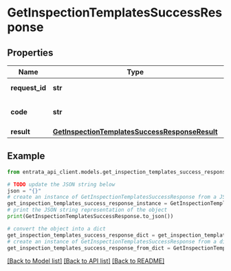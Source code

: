 # GetInspectionTemplatesSuccessResponse


## Properties

Name | Type | Description | Notes
------------ | ------------- | ------------- | -------------
**request_id** | **str** | Identifier of the request | 
**code** | **str** | Status code of the response | 
**result** | [**GetInspectionTemplatesSuccessResponseResult**](GetInspectionTemplatesSuccessResponseResult.md) |  | 

## Example

```python
from entrata_api_client.models.get_inspection_templates_success_response import GetInspectionTemplatesSuccessResponse

# TODO update the JSON string below
json = "{}"
# create an instance of GetInspectionTemplatesSuccessResponse from a JSON string
get_inspection_templates_success_response_instance = GetInspectionTemplatesSuccessResponse.from_json(json)
# print the JSON string representation of the object
print(GetInspectionTemplatesSuccessResponse.to_json())

# convert the object into a dict
get_inspection_templates_success_response_dict = get_inspection_templates_success_response_instance.to_dict()
# create an instance of GetInspectionTemplatesSuccessResponse from a dict
get_inspection_templates_success_response_from_dict = GetInspectionTemplatesSuccessResponse.from_dict(get_inspection_templates_success_response_dict)
```
[[Back to Model list]](../README.md#documentation-for-models) [[Back to API list]](../README.md#documentation-for-api-endpoints) [[Back to README]](../README.md)


